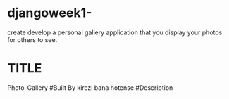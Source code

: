 # djangoweek1-
create develop a personal gallery application that you display your photos for others to see.
# TITLE
Photo-Gallery
#Built By
 kirezi bana hotense
#Description 
